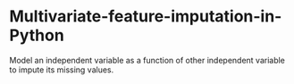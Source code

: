 # Multivariate-feature-imputation-in-Python
Model an independent variable as a function of other independent variable to impute its missing values.
